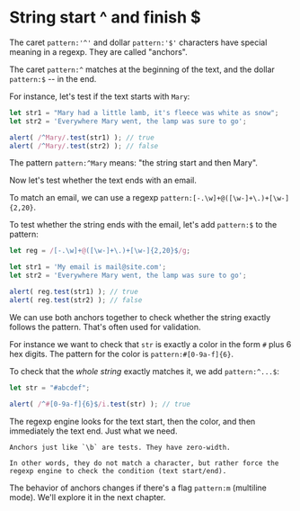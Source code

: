 # String start ^ and finish $

The caret `pattern:'^'` and dollar `pattern:'$'` characters have special meaning in a regexp. They are called "anchors".

The caret `pattern:^` matches at the beginning of the text, and the dollar `pattern:$` -- in the end.

For instance, let's test if the text starts with `Mary`:

```js run
let str1 = "Mary had a little lamb, it's fleece was white as snow";
let str2 = 'Everywhere Mary went, the lamp was sure to go';

alert( /^Mary/.test(str1) ); // true
alert( /^Mary/.test(str2) ); // false
```

The pattern `pattern:^Mary` means: "the string start and then Mary".

Now let's test whether the text ends with an email.

To match an email, we can use a regexp `pattern:[-.\w]+@([\w-]+\.)+[\w-]{2,20}`.

To test whether the string ends with the email, let's add `pattern:$` to the pattern:

```js run
let reg = /[-.\w]+@([\w-]+\.)+[\w-]{2,20}$/g;

let str1 = 'My email is mail@site.com';
let str2 = 'Everywhere Mary went, the lamp was sure to go';

alert( reg.test(str1) ); // true
alert( reg.test(str2) ); // false
```

We can use both anchors together to check whether the string exactly follows the pattern. That's often used for validation.

For instance we want to check that `str` is exactly a color in the form `#` plus 6 hex digits. The pattern for the color is `pattern:#[0-9a-f]{6}`.

To check that the *whole string* exactly matches it, we add `pattern:^...$`:

```js run
let str = "#abcdef";

alert( /^#[0-9a-f]{6}$/i.test(str) ); // true
```

The regexp engine looks for the text start, then the color, and then immediately the text end. Just what we need.

```smart header="Anchors have zero length"
Anchors just like `\b` are tests. They have zero-width.

In other words, they do not match a character, but rather force the regexp engine to check the condition (text start/end).
```

The behavior of anchors changes if there's a flag `pattern:m` (multiline mode). We'll explore it in the next chapter.
